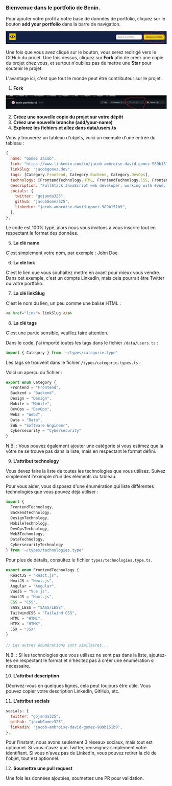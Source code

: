 ### **Bienvenue dans le portfolio de Benin.**

Pour ajouter votre profil à notre base de données de portfolio, cliquez sur le bouton **add your portfolio** dans la barre de navigation.

![1714216300598](image/add-portfolio/1714216300598.png)

Une fois que vous avez cliqué sur le bouton, vous serez redirigé vers le GitHub du projet. Une fois dessus, cliquez sur **Fork** afin de créer une copie du projet chez vous, et surtout n'oubliez pas de mettre une **Star** pour soutenir le projet.

L'avantage ici, c'est que tout le monde peut être contributeur sur le projet.

1. **Fork**

![1714285840384](image/add-portfolio/1714285840384.png)

2. **Créez une nouvelle copie du projet sur votre dépôt**
3. **Créez une nouvelle branche (add/your-name)**
4. **Explorez les fichiers et allez dans data/users.ts**

Vous y trouverez un tableau d'objets, voici un exemple d'une entrée du tableau :

```javascript
{
  name: "Gomez Jacob",
  link: "https://www.linkedin.com/in/jacob-ambroise-david-gomez-989b151b9/",
  linkSlug: "jacobgomez.dev",
  tags: [Category.Frontend, Category.Backend, Category.DevOps],
  technology: [FrontendTechnology.HTML, FrontendTechnology.CSS, FrontendTechnology.TailwindCSS, FrontendTechnology.VueJS, FrontendTechnology.NuxtJS, BackendTechnology.NodeJS_AdonisJS, DevOpsTechnology.Docker],
  description: "FullStack JavaScript web developer, working with #vue, #nuxt #js #ts #adonis",
  socials: {
    twitter: "gojanda325",
    github: "jacobGomez325",
    linkedin: "jacob-ambroise-david-gomez-989b151b9",
  },
},
```

Le code est 100% typé, alors nous vous invitons à vous inscrire tout en respectant le format des données.

5. **La clé name**

C'est simplement votre nom, par exemple : John Doe.

6. **La clé link**

C'est le lien que vous souhaitez mettre en avant pour mieux vous vendre. Dans cet exemple, c'est un compte LinkedIn, mais cela pourrait être Twitter ou votre portfolio.

7. **La clé linkSlug**

C'est le nom du lien, un peu comme une balise HTML :

```html
<a href="link"> linkSlug </a>
```

8. **La clé tags**

C'est une partie sensible, veuillez faire attention.

Dans le code, j'ai importé toutes les tags dans le fichier `/data/users.ts` :

```typescript
import { Category } from '~/types/categorie.type'
```

Les tags se trouvent dans le fichier `/types/categorie.types.ts` :

Voici un aperçu du fichier :

```javascript
export enum Category {
  Frontend = "Frontend",
  Backend = "Backend",
  Design = "Design",
  Mobile = "Mobile",
  DevOps = "DevOps",
  Web3 = "Web3",
  Data = "Data",
  SWE = "Software Engineer",
  Cybersecurity = "Cybersecurity"
}
```

N.B. : Vous pouvez également ajouter une catégorie si vous estimez que la vôtre ne se trouve pas dans la liste, mais en respectant le format défini.

9. **L'attribut technology**

Vous devez faire la liste de toutes les technologies que vous utilisez. Suivez simplement l'exemple d'un des éléments du tableau.

Pour vous aider, vous disposez d'une énumération qui liste différentes technologies que vous pouvez déjà utiliser :

```javascript
import {
  FrontendTechnology,
  BackendTechnology,
  DesignTechnology,
  MobileTechnology,
  DevOpsTechnology,
  Web3Technology,
  DataTechnology,
  CybersecurityTechnology
} from '~/types/technologies.type'
```

Pour plus de détails, consultez le fichier `types/technologies.type.ts`.

```typescript
export enum FrontendTechnology {
  ReactJS = "React.js",
  NextJS = "Next.js",
  Angular = "Angular",
  VueJS = "Vue.js",
  NuxtJS = "Nuxt.js",
  CSS = "CSS",
  SASS_LESS = "SASS/LESS",
  TailwindCSS = "Tailwind CSS",
  HTML = "HTML",
  HTMX = "HTMX",
  JSX = "JSX"
}

// Les autres énumérations sont similaires...
```

N.B. : Si les technologies que vous utilisez ne sont pas dans la liste, ajoutez-les en respectant le format et n'hésitez pas à créer une énumération si nécessaire.

10. **L'attribut description**

Décrivez-vous en quelques lignes, cela peut toujours être utile. Vous pouvez copier votre description LinkedIn, GitHub, etc.

11. **L'attribut socials**

```javascript
socials: {
  twitter: "gojanda325",
  github: "jacobGomez325",
  linkedin: "jacob-ambroise-david-gomez-989b151b9",
},
```

Pour l'instant, nous avons seulement 3 réseaux sociaux, mais tout est optionnel. Si vous n'avez que Twitter, renseignez simplement votre identifiant. Si vous n'avez pas de LinkedIn, vous pouvez retirer la clé de l'objet, tout est optionnel.

12. **Soumettre une pull request**

Une fois les données ajoutées, soumettez une PR pour validation.
